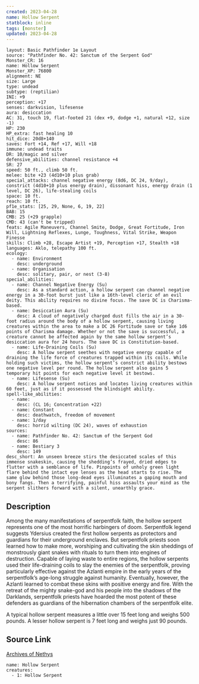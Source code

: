 ```yaml
---
created: 2023-04-28
name: Hollow Serpent
statblock: inline
tags: [monster]
updated: 2023-04-28
---
```

```statblock
layout: Basic Pathfinder 1e Layout
source: "Pathfinder No. 42: Sanctum of the Serpent God"
Monster_CR: 16
name: Hollow Serpent
Monster_XP: 76800
alignment: NE
size: Large
type: undead
subtype: (reptilian)
INI: +9
perception: +17
senses: darkvision, lifesense
aura: desiccation
AC: 31, touch 19, flat-footed 21 (dex +9, dodge +1, natural +12, size -1)
HP: 230
HP_extra: fast healing 10
hit_dice: 20d8+140
saves: Fort +14, Ref +17, Will +18
immune: undead traits
DR: 10/magic and silver
defensive_abilities: channel resistance +4
SR: 27
speed: 50 ft., climb 50 ft.
melee: bite +23 (4d10+10 plus grab)
special_attacks: channel negative energy (8d6, DC 24, 9/day), constrict (4d10+10 plus energy drain), dissonant hiss, energy drain (1 level, DC 26), life-stealing coils
space: 10 ft.
reach: 10 ft.
pf1e_stats: [25, 29, None, 6, 19, 22]
BAB: 15
CMB: 25 (+29 grapple)
CMD: 43 (can't be tripped)
feats: Agile Maneuvers, Channel Smite, Dodge, Great Fortitude, Iron Will, Lightning Reflexes, Lunge, Toughness, Vital Strike, Weapon Finesse
skills: Climb +28, Escape Artist +19, Perception +17, Stealth +18
languages: Aklo, telepathy 100 ft.
ecology:
  - name: Environment
    desc: underground
  - name: Organisation
    desc: solitary, pair, or nest (3-8)
special_abilities:
  - name: Channel Negative Energy (Su)
    desc: As a standard action, a hollow serpent can channel negative energy in a 30-foot burst just like a 16th-level cleric of an evil deity. This ability requires no divine focus. The save DC is Charisma-based.
  - name: Desiccation Aura (Su)
    desc: A cloud of negatively charged dust fills the air in a 30-foot radius around the body of a hollow serpent, causing living creatures within the area to make a DC 26 Fortitude save or take 1d6 points of Charisma damage. Whether or not the save is successful, a creature cannot be affected again by the same hollow serpent’s desiccation aura for 24 hours. The save DC is Constitution-based.
  - name: Life-Draining Coils (Su)
    desc: A hollow serpent seethes with negative energy capable of draining the life force of creatures trapped within its coils. While holding such victims, the hollow serpent’s constrict ability bestows one negative level per round. The hollow serpent also gains 5 temporary hit points for each negative level it bestows.
  - name: Lifesense (Su)
    desc: A hollow serpent notices and locates living creatures within 60 feet, just as if it possessed the blindsight ability.
spell-like_abilities:
  - name:
    desc: (CL 16; Concentration +22)
  - name: Constant
    desc: deathwatch, freedom of movement
  - name: 1/day
    desc: horrid wilting (DC 24), waves of exhaustion
sources:
  - name: Pathfinder No. 42: Sanctum of the Serpent God
    desc: 86
  - name: Bestiary 3
    desc: 149
desc_short: An unseen breeze stirs the desiccated scales of this immense snakeskin, causing the shedding’s frayed, dried edges to flutter with a semblance of life. Pinpoints of unholy green light flare behind the intact eye lenses as the head starts to rise. The same glow behind those long-dead eyes illuminates a gaping mouth and bony fangs. Then a terrifying, painful hiss assaults your mind as the serpent slithers forward with a silent, unearthly grace.
```
## Description
Among the many manifestations of serpentfolk faith, the hollow serpent represents one of the most horrific harbingers of doom. Serpentfolk legend suggests Ydersius created the first hollow serpents as protectors and guardians for their underground enclaves. But serpentfolk priests soon learned how to make more, worshiping and cultivating the skin sheddings of monstrously giant snakes with rituals to turn them into engines of destruction. Capable of laying waste to entire regions, the hollow serpents used their life-draining coils to slay the enemies of the serpentfolk, proving particularly effective against the Azlanti empire in the early years of the serpentfolk’s age-long struggle against humanity. Eventually, however, the Azlanti learned to combat these skins with positive energy and fire. With the retreat of the mighty snake-god and his people into the shadows of the Darklands, serpentfolk priests have hoarded the most potent of these defenders as guardians of the hibernation chambers of the serpentfolk elite.

A typical hollow serpent measures a little over 15 feet long and weighs 500 pounds. A lesser hollow serpent is 7 feet long and weighs just 90 pounds.
## Source Link
[Archives of Nethys](https://aonprd.com/MonsterDisplay.aspx?ItemName=Hollow%20Serpent)
```encounter-table
name: Hollow Serpent
creatures:
  - 1: Hollow Serpent
```

